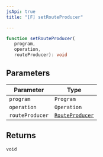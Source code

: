 ```yaml
---
jsApi: true
title: "[F] setRouteProducer"

---
```

```ts
function setRouteProducer(
   program, 
   operation, 
   routeProducer): void
```

## Parameters

| Parameter | Type |
| ------ | ------ |
| `program` | `Program` |
| `operation` | `Operation` |
| `routeProducer` | [`RouteProducer`](../type-aliases/RouteProducer.md) |

## Returns

`void`
